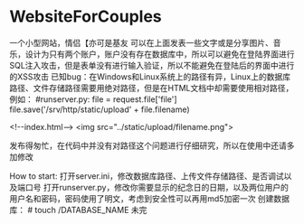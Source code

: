 # WebsiteForCouples
一个小型网站，情侣【亦可是基友 可以在上面发表一些文字或是分享图片、音乐，设计为只有两个账户，账户没有存在数据库中，所以可以避免在登陆界面进行SQL注入攻击，但是表单没有进行输入验证，所以不能避免在登陆后的界面中进行的XSS攻击
已知bug：在Windows和Linux系统上的路径有异，Linux上的数据库路径、文件存储路径需要用绝对路径，但是在HTML文档中却需要使用相对路径，例如：
#runserver.py:
file = request.file['file']
file.save('/srv/http/static/upload' + file.filename)

&lt;!--index.html--&gt;
&lt;img src="../static/upload/filename.png"&gt;

发布得匆忙，在代码中并没有对路径这个问题进行仔细研究，所以在使用中还请多加修改

How to start:
打开server.ini，修改数据库路径、上传文件存储路径、是否调试以及端口号
打开runserver.py，修改你需要显示的纪念日的日期，以及两位用户的用户名和密码，密码使用了明文，考虑到安全性可以再用md5加密一次
创建数据库： # touch /DATABASE_NAME
未完
